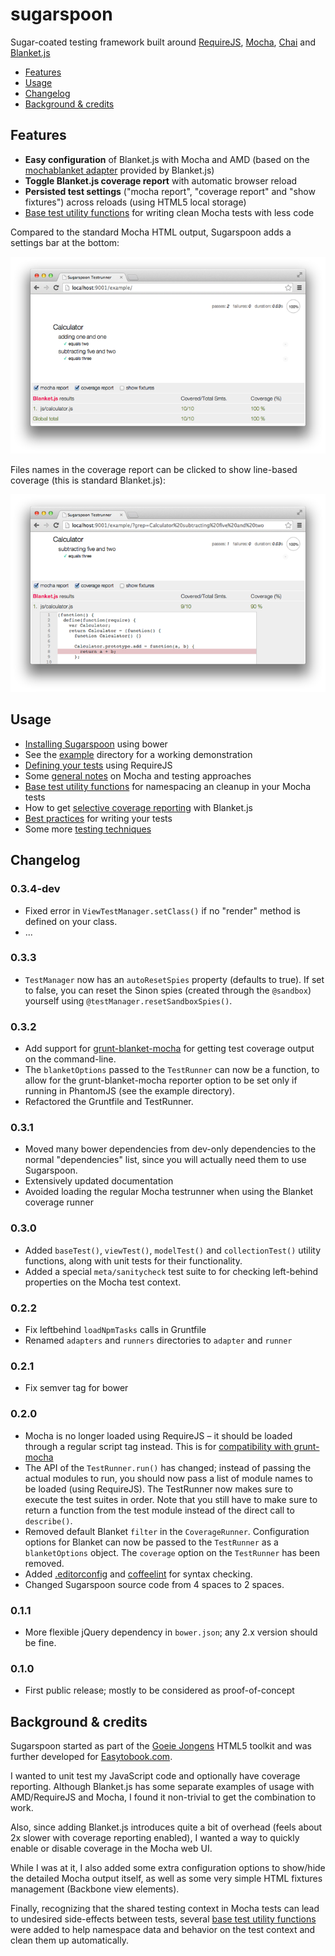 sugarspoon
==========

Sugar-coated testing framework built around [RequireJS][requirejs], [Mocha][mocha], [Chai][chai] and [Blanket.js][blanket]

* [Features](#features)
* [Usage](#usage)
* [Changelog](#changelog)
* [Background & credits](#credits)


<a name="features"></a>
Features
--------

* **Easy configuration** of Blanket.js with Mocha and AMD (based on the [mochablanket adapter][mochablanket] provided by Blanket.js)
* **Toggle Blanket.js coverage report** with automatic browser reload
* **Persisted test settings** ("mocha report", "coverage report" and "show fixtures") across reloads (using HTML5 local storage)
* [Base test utility functions][doc_use_utils] for writing clean Mocha tests with less code

Compared to the standard Mocha HTML output, Sugarspoon adds a settings bar at the bottom:

![](doc/assets/coverage-on.png)

Files names in the coverage report can be clicked to show line-based coverage (this is standard Blanket.js):

![](doc/assets/coverage-detail.png)


<a name="usage"></a>
Usage
-----

* [Installing Sugarspoon][doc_install] using bower
* See the [example][src_example] directory for a working demonstration
* [Defining your tests][doc_use_definition] using RequireJS
* Some [general notes][doc_general] on Mocha and testing approaches
* [Base test utility functions][doc_use_utils] for namespacing an cleanup in your Mocha tests
* How to get [selective coverage reporting][doc_use_coverage] with Blanket.js
* [Best practices][doc_best_practices] for writing your tests
* Some more [testing techniques][doc_techniques]


<a name="changelog"></a>
Changelog
---------

### 0.3.4-dev

* Fixed error in `ViewTestManager.setClass()` if no "render" method is defined on your class.
* ...


### 0.3.3

* `TestManager` now has an `autoResetSpies` property (defaults to true). If set to false, you can reset the Sinon spies (created through the `@sandbox`) yourself using `@testManager.resetSandboxSpies()`.

### 0.3.2

* Add support for [grunt-blanket-mocha][grunt-blanket-mocha] for getting test coverage output on the command-line.
* The `blanketOptions` passed to the `TestRunner` can now be a function, to allow for the grunt-blanket-mocha reporter option to be set only if running in PhantomJS (see the example directory).
* Refactored the Gruntfile and TestRunner.

### 0.3.1

* Moved many bower dependencies from dev-only dependencies to the normal "dependencies" list, since you will actually need them to use Sugarspoon.
* Extensively updated documentation
* Avoided loading the regular Mocha testrunner when using the Blanket coverage runner 

### 0.3.0

* Added `baseTest()`, `viewTest()`, `modelTest()` and `collectionTest()` utility functions, along with unit tests for their functionality.
* Added a special `meta/sanitycheck` test suite to for checking left-behind properties on the Mocha test context. 

### 0.2.2

* Fix leftbehind `loadNpmTasks` calls in Gruntfile
* Renamed `adapters` and `runners` directories to `adapter` and `runner`

### 0.2.1

* Fix semver tag for bower

### 0.2.0

* Mocha is no longer loaded using RequireJS – it should be loaded through a regular script tag instead. This is for [compatibility with grunt-mocha][grunt-mocha]
* The API of the `TestRunner.run()` has changed; instead of passing the actual modules to run, you should now pass a list of module names to be loaded (using RequireJS). The TestRunner now makes sure to execute the test suites in order. Note that you still have to make sure to return a function from the test module instead of the direct call to `describe()`.
* Removed default Blanket `filter` in the `CoverageRunner`. Configuration options for Blanket can now be passed to the `TestRunner` as a `blanketOptions` object. The `coverage` option on the `TestRunner` has been removed.
* Added [.editorconfig][editorconfig] and [coffeelint][coffeelint] for syntax checking.
* Changed Sugarspoon source code from 4 spaces to 2 spaces.

### 0.1.1

* More flexible jQuery dependency in `bower.json`; any 2.x version should be fine.

### 0.1.0

* First public release; mostly to be considered as proof-of-concept


<!--
TODO:

* [ ] Add support for Jasmine (as alternative to Mocha)
* [ ] Test (and add support if necessary) for non-AMD configuration
-->

<a name="credits"></a>
Background & credits
--------------------

Sugarspoon started as part of the [Goeie Jongens][gj] HTML5 toolkit and was further developed for [Easytobook.com][etb].

I wanted to unit test my JavaScript code and optionally have coverage reporting. Although Blanket.js has some separate examples of usage with AMD/RequireJS and Mocha, I found it non-trivial to get the combination to work.

Also, since adding Blanket.js introduces quite a bit of overhead (feels about 2x slower with coverage reporting enabled), I wanted a way to quickly enable or disable coverage in the Mocha web UI.

While I was at it, I also added some extra configuration options to show/hide the detailed Mocha output itself, as well as some very simple HTML fixtures management (Backbone view elements).

Finally, recognizing that the shared testing context in Mocha tests can lead to undesired side-effects between tests, several [base test utility functions][doc_use_utils] were added to help namespace data and behavior on the test context and clean them up automatically.


[doc_install]: doc/installation.md
[doc_general]: doc/general.md
[doc_use_coverage]: doc/usage_coverage_reporting.md
[doc_use_definition]: doc/usage_defining_tests.md
[doc_use_utils]: doc/usage_utility_functions.md
[doc_best_practices]: doc/best_practices.md
[doc_techniques]: doc/techniques.md
[src_example]: example/

[blanket]: http://blanketjs.org
[chai]: http://chaijs.com
[coffeelint]: http://www.coffeelint.org
[editorconfig]: http://editorconfig.org
[etb]: https://github.com/easytobook/ "Easytobook.com"
[gj]: http://goeiejongens.nl/ "Goeie Jongens"
[grunt-mocha]: https://github.com/kmiyashiro/grunt-mocha#amd
[mocha]: http://visionmedia.github.io/mocha/
[mochablanket]: https://github.com/alex-seville/blanket/blob/master/src/adapters/mocha-blanket.js
[grunt-blanket-mocha]: https://github.com/ModelN/grunt-blanket-mocha
[requirejs]: http://requirejs.org
